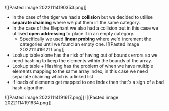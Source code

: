 ![[Pasted image 20221114190353.png]]
- In the case of the tiger we had a **collision** but we decided to utilise **separate chaining** where we put them in the same category.
- In the case of the Elephant we also had a collision but in this case we utilised **open addressing** to place it in an empty category.
	- Specifically we used **linear probing** where we'd increment the categories until we found an empty one.
![[Pasted image 20221114191211.png]]
- Lookup table alone has the risk of having out of bounds errors so we need hashing to keep the elements within the bounds of the array.
- Lookup table + Hashing has the problem of when we have multiple elements mapping to the same array index, in this case we need separate chaining which is a linked list
- If loads of elements get mapped to one index then that's a sign of a bad hash algorithm

![[Pasted image 20221114191617.png]]
![[Pasted image 20221114191634.png]]
